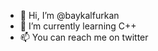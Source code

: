 - 👋 Hi, I’m @baykalfurkan
- 🌱 I’m currently learning C++
- 📫 You can  reach me on twitter

<!---
baykalfurkan/baykalfurkan is a ✨ special ✨ repository because its `README.md` (this file) appears on your GitHub profile.
You can click the Preview link to take a look at your changes.
--->
